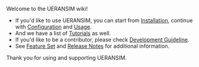 Welcome to the UERANSIM wiki!

- If you'd like to use UERANSIM, you can start from [Installation](Installation), continue with [Configuration](Configuration) and [Usage](Usage).
- And we have a list of [Tutorials](Tutorials) as well.
- If you'd like to be a contributor, please check [Development Guideline](Development-Guideline).
- See [Feature Set](Feature-Set) and [Release Notes](Release-Notes) for additional information.

Thank you for using and supporting UERANSIM.